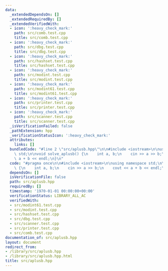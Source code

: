 ```yaml
---
data:
  _extendedDependsOn: []
  _extendedRequiredBy: []
  _extendedVerifiedWith:
  - icon: ':heavy_check_mark:'
    path: src/comb.test.cpp
    title: src/comb.test.cpp
  - icon: ':heavy_check_mark:'
    path: src/dbg.test.cpp
    title: src/dbg.test.cpp
  - icon: ':heavy_check_mark:'
    path: src/hashset.test.cpp
    title: src/hashset.test.cpp
  - icon: ':heavy_check_mark:'
    path: src/modint.test.cpp
    title: src/modint.test.cpp
  - icon: ':heavy_check_mark:'
    path: src/modint61.test.cpp
    title: src/modint61.test.cpp
  - icon: ':heavy_check_mark:'
    path: src/printer.test.cpp
    title: src/printer.test.cpp
  - icon: ':heavy_check_mark:'
    path: src/scanner.test.cpp
    title: src/scanner.test.cpp
  _isVerificationFailed: false
  _pathExtension: hpp
  _verificationStatusIcon: ':heavy_check_mark:'
  attributes:
    links: []
  bundledCode: "#line 2 \"src/aplusb.hpp\"\n\n#include <iostream>\n\nusing namespace\
    \ std;\n\nvoid solve_aplusb() {\n    int a, b;\n    cin >> a >> b;\n    cout <<\
    \ a + b << endl;\n}\n"
  code: "#pragma once\n\n#include <iostream>\n\nusing namespace std;\n\nvoid solve_aplusb()\
    \ {\n    int a, b;\n    cin >> a >> b;\n    cout << a + b << endl;\n}"
  dependsOn: []
  isVerificationFile: false
  path: src/aplusb.hpp
  requiredBy: []
  timestamp: '1970-01-01 00:00:00+00:00'
  verificationStatus: LIBRARY_ALL_AC
  verifiedWith:
  - src/modint61.test.cpp
  - src/modint.test.cpp
  - src/hashset.test.cpp
  - src/dbg.test.cpp
  - src/scanner.test.cpp
  - src/printer.test.cpp
  - src/comb.test.cpp
documentation_of: src/aplusb.hpp
layout: document
redirect_from:
- /library/src/aplusb.hpp
- /library/src/aplusb.hpp.html
title: src/aplusb.hpp
---
```

